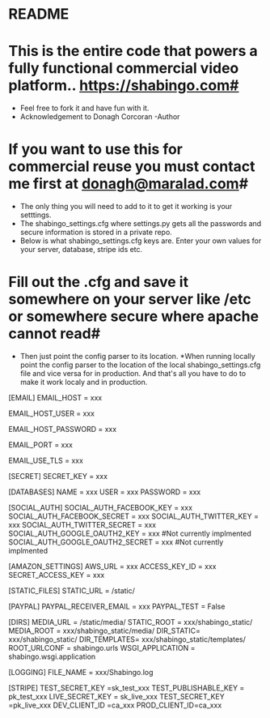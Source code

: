 # README #
# This is the entire code that powers a fully functional commercial video platform.. https://shabingo.com#
* Feel free to fork it and have fun with it.
* Acknowledgement to Donagh Corcoran -Author
# If you want to use this for commercial reuse you must contact me first at donagh@maralad.com#
* The only thing you will need to add to it to get it working is your setttings. 
* The shabingo_settings.cfg where settings.py gets all the passwords and secure information is stored in a private repo.
* Below is what shabingo_settings.cfg keys are. Enter your own values for your server, database, stripe ids etc. 
# Fill out the .cfg and save it somewhere on your server like /etc or somewhere secure where apache cannot read#
* Then just point the config parser to its location.
*When running locally point the config parser to the location of the local shabingo_settings.cfg file and vice versa for in production.
And that's all you have to do to make it work localy and in production.

[EMAIL]
EMAIL_HOST = xxx

EMAIL_HOST_USER = xxx

EMAIL_HOST_PASSWORD = xxx

EMAIL_PORT = xxx

EMAIL_USE_TLS = xxx

[SECRET]
SECRET_KEY = xxx



[DATABASES]
NAME = xxx
USER = xxx
PASSWORD = xxx

[SOCIAL_AUTH]
SOCIAL_AUTH_FACEBOOK_KEY = xxx
SOCIAL_AUTH_FACEBOOK_SECRET = xxx
SOCIAL_AUTH_TWITTER_KEY = xxx
SOCIAL_AUTH_TWITTER_SECRET = xxx
SOCIAL_AUTH_GOOGLE_OAUTH2_KEY = xxx #Not currently implmented
SOCIAL_AUTH_GOOGLE_OAUTH2_SECRET = xxx #Not currently implmented

[AMAZON_SETTINGS]
AWS_URL = xxx 
ACCESS_KEY_ID = xxx
SECRET_ACCESS_KEY = xxx

[STATIC_FILES]
STATIC_URL = /static/


[PAYPAL]
PAYPAL_RECEIVER_EMAIL = xxx
PAYPAL_TEST = False

[DIRS]
MEDIA_URL = /static/media/
STATIC_ROOT = xxx/shabingo_static/
MEDIA_ROOT =  xxx/shabingo_static/media/
DIR_STATIC=   xxx/shabingo_static/
DIR_TEMPLATES= xxx/shabingo_static/templates/
ROOT_URLCONF = shabingo.urls
WSGI_APPLICATION = shabingo.wsgi.application

[LOGGING]
FILE_NAME = xxx/Shabingo.log

[STRIPE]
TEST_SECRET_KEY =sk_test_xxx
TEST_PUBLISHABLE_KEY = pk_test_xxx
LIVE_SECRET_KEY = sk_live_xxx
TEST_SECRET_KEY =pk_live_xxx
DEV_CLIENT_ID =ca_xxx
PROD_CLIENT_ID=ca_xxx
